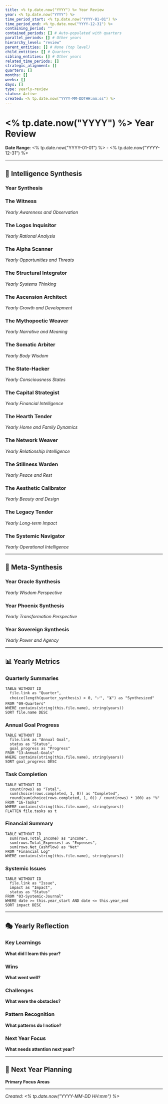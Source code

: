 ```yaml
---
title: <% tp.date.now("YYYY") %> Year Review
year: <% tp.date.now("YYYY") %>
time_period_start: <% tp.date.now("YYYY-01-01") %>
time_period_end: <% tp.date.now("YYYY-12-31") %>
containing_period: ""
contained_periods: [] # Auto-populated with quarters
parallel_periods: [] # Other years
hierarchy_level: "review"
parent_entities: [] # None (top level)
child_entities: [] # Quarters
sibling_entities: [] # Other years
related_time_periods: []
strategic_alignment: []
quarters: []
months: []
weeks: []
days: []
type: yearly-review
status: Active
created: <% tp.date.now("YYYY-MM-DDTHH:mm:ss") %>
---
```


# <% tp.date.now("YYYY") %> Year Review

**Date Range**: <% tp.date.now("YYYY-01-01") %> - <% tp.date.now("YYYY-12-31") %>

---

## 🧠 Intelligence Synthesis

### Year Synthesis

### The Witness
*Yearly Awareness and Observation*

### The Logos Inquisitor
*Yearly Rational Analysis*

### The Alpha Scanner
*Yearly Opportunities and Threats*

### The Structural Integrator
*Yearly Systems Thinking*

### The Ascension Architect
*Yearly Growth and Development*

### The Mythopoetic Weaver
*Yearly Narrative and Meaning*

### The Somatic Arbiter
*Yearly Body Wisdom*

### The State-Hacker
*Yearly Consciousness States*

### The Capital Strategist
*Yearly Financial Intelligence*

### The Hearth Tender
*Yearly Home and Family Dynamics*

### The Network Weaver
*Yearly Relationship Intelligence*

### The Stillness Warden
*Yearly Peace and Rest*

### The Aesthetic Calibrator
*Yearly Beauty and Design*

### The Legacy Tender
*Yearly Long-term Impact*

### The Systemic Navigator
*Yearly Operational Intelligence*

---

## 🎯 Meta-Synthesis

### Year Oracle Synthesis
*Yearly Wisdom Perspective*

### Year Phoenix Synthesis
*Yearly Transformation Perspective*

### Year Sovereign Synthesis
*Yearly Power and Agency*

---

## 📊 Yearly Metrics

### Quarterly Summaries
```dataview
TABLE WITHOUT ID
  file.link as "Quarter",
  choice(length(quarter_synthesis) > 0, "✅", "⏳") as "Synthesized"
FROM "09-Quarters"
WHERE contains(string(this.file.name), string(years))
SORT file.name DESC
```

### Annual Goal Progress
```dataview
TABLE WITHOUT ID
  file.link as "Annual Goal",
  status as "Status",
  goal_progress as "Progress"
FROM "13-Annual-Goals"
WHERE contains(string(this.file.name), string(years))
SORT goal_progress DESC
```

### Task Completion
```dataview
TABLE WITHOUT ID
  count(rows) as "Total",
  sum(choice(rows.completed, 1, 0)) as "Completed",
  round(sum(choice(rows.completed, 1, 0)) / count(rows) * 100) as "%"
FROM "16-Tasks"
WHERE contains(string(this.file.name), string(years))
FLATTEN file.tasks as t
```

### Financial Summary
```dataview
TABLE WITHOUT ID
  sum(rows.Total_Income) as "Income",
  sum(rows.Total_Expenses) as "Expenses",
  sum(rows.Net_Cashflow) as "Net"
FROM "Financial Log"
WHERE contains(string(this.file.name), string(years))
```

### Systemic Issues
```dataview
TABLE WITHOUT ID
  file.link as "Issue",
  impact as "Impact",
  status as "Status"
FROM "03-Systemic-Journal"
WHERE date >= this.year_start AND date <= this.year_end
SORT impact DESC
```

---

## 🎭 Yearly Reflection

### Key Learnings

**What did I learn this year?**

### Wins

**What went well?**

### Challenges

**What were the obstacles?**

### Pattern Recognition

**What patterns do I notice?**

### Next Year Focus

**What needs attention next year?**

---

## 🚀 Next Year Planning

**Primary Focus Areas**

---

*Created: <% tp.date.now("YYYY-MM-DD HH:mm") %>*
